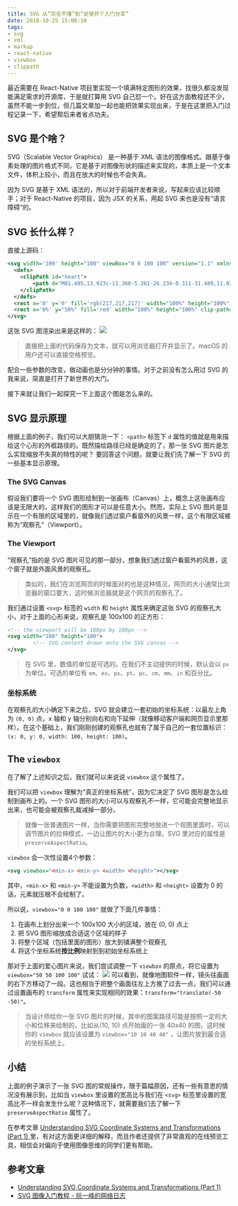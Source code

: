 ```yaml
---
title: SVG 从“完全不懂”到“足够开个入门分享”
date: 2018-10-25 15:08:10
tags:
- svg
- xml
- markup
- react-native
- viewbox
- clippath
---
```


最近需要在 React-Native 项目里实现一个填满特定图形的效果，找很久都没发现能满足需求的开源库，于是就打算用 SVG 自己怼一个。好在这方面教程还不少，虽然不能一步到位，但几篇文章加一起也能把效果实现出来，于是在这里把入门过程记录一下，希望帮后来者省点功夫。

<!--more-->

## SVG 是个啥？

SVG（Scalable Vector Graphics） 是一种基于 XML 语法的图像格式。跟基于像素处理的图片格式不同，它是基于对图像形状的描述来实现的，本质上是一个文本文件，体积上较小，而且在放大的时候也不会失真。

因为 SVG 是基于 XML 语法的，所以对于前端开发者来说，写起来应该比较顺手；对于 React-Native 的项目，因为 JSX 的关系，用起 SVG 来也是没有“语言障碍”的。

## SVG 长什么样？

直接上源码：

```xml
<svg width='100' height="100" viewBox="0 0 100 100" version="1.1" xmlns="http://www.w3.org/2000/svg" xmlns:xlink="http://www.w3.org/1999/xlink">
  <defs>
    <clipPath id="heart">
        <path d="M81.495,13.923c-11.368-5.261-26.234-0.311-31.489,11.032C44.74,13.612,29.879,8.657,18.511,13.923  C6.402,19.539,0.613,33.883,10.175,50.804c6.792,12.04,18.826,21.111,39.831,37.379c20.993-16.268,33.033-25.344,39.819-37.379  C99.387,33.883,93.598,19.539,81.495,13.923z"/>
    </clipPath>
  </defs>
  <rect x='0' y='0' fill='rgb(217,217,217)' width="100%" height="100%" clip-path="url(#heart)" />
  <rect x='0%' y="50%" fill='red' width="100%" height="100%" clip-path="url(#heart)" />
</svg>
```

这张 SVG 图渲染出来是这样的：
![](/uploads/SVG-from-nothing-to-something/57D524DA-6FD7-4538-A238-B002D099D91A.png)

> 直接把上面的代码保存为文本，就可以用浏览器打开并显示了。macOS 的用户还可以直接空格预览。  

配合一些参数的改变，做动画也是分分钟的事情。对于之前没有怎么用过 SVG 的我来说，简直是打开了新世界的大门。

接下来就让我们一起探究一下上面这个图是怎么来的。

## SVG 显示原理

根据上面的例子，我们可以大胆猜测一下： `<path>` 标签下 `d` 属性的值就是用来描绘这个心形的外框路径的。既然描绘路径已经是确定的了，那一张 SVG 图片是怎么实现缩放不失真的特性的呢？
要回答这个问题，就要让我们先了解一下 SVG 的一些基本显示原理。

### The SVG Canvas

假设我们要将一个 SVG 图形绘制到一张画布（Canvas）上，概念上这张画布应该是无限大的，这样我们的图形才可以是任意大小。然而，实际上 SVG 图片是显示在一个有限的区域里的，就像我们透过窗户看窗外的风景一样，这个有限区域被称为“观察孔”（Viewport）。

### The Viewport

“观察孔”指的是 SVG 图片可见的那一部分，想象我们透过窗户看窗外的风景，这个窗子就是外面风景的观察孔。

> 类似的，我们在浏览网页的时候面对的也是这种情况，网页的大小通常比浏览器的窗口要大，这时候浏览器就是这个网页的观察孔了。  

我们通过设置 `<svg>` 标签的 `width` 和 `height` 属性来确定这张 SVG 的观察孔大小，对于上面的心形来说，观察孔是 100x100 的正方形：

```svg
<!-- the viewport will be 100px by 100px -->
<svg width="100" height="100">
		<!-- SVG content drawn onto the SVG canvas -->
</svg>
```

> 在 SVG 里，数值的单位是可选的。在我们不主动提供的时候，默认会以 `px` 为单位。可选的单位有 `em`、`ex`、`px`、`pt`、`pc`、`cm`、`mm`、`in` 和百分比。  

### 坐标系统

在观察孔的大小确定下来之后，SVG 就会建立一套初始的坐标系统：以最左上角为 `(0, 0)` 点，x 轴和 y 轴分别向右和向下延伸（就像移动客户端和网页显示里那样）。在这个基础上，我们刚刚创建的观察孔也就有了属于自己的一套位置标识：`(x: 0, y: 0, width: 100, height: 100)`。

## The `viewbox`

在了解了上述知识之后，我们就可以来说说 `viewbox` 这个属性了。

我们可以把 `viewbox` 理解为“真正的坐标系统”，因为它决定了 SVG 图形是怎么绘制到画布上的。一个 SVG 图形的大小可以与观察孔不一样，它可能会完整地显示出来，也可能会被观察孔裁减掉一部分。

> 就像一张普通图片一样，当你需要把图形完整地放进一个视图里面时，可以调节图片的拉伸模式，一边让图片的大小更为合理。SVG 里对应的属性是 `preserveAspectRatio`。  

`viewbox`  会一次性设置4个参数：

```svg
<svg viewbox="<min-x> <min-y> <width> <height>"></svg>
```

其中，`<min-x>` 和 `<min-y>` 不能设置为负数，`<width>` 和 `<height>` 设置为 0 的话，元素就压根不会绘制了。

所以说，`viewbox="0 0 100 100"` 就做了下面几件事情：

1. 在画布上划分出来一个 100x100 大小的区域，放在 (0, 0) 点上
2. 把 SVG 图形缩放成合适这个区域的样子
3. 将整个区域（包括里面的图形）放大到铺满整个观察孔
4. 将这个坐标系统**按比例**映射到到初始坐标系统上

那对于上面的爱心图片来说，我们尝试调整一下 `viewbox` 的原点，将它设置为 `viewbox="50 50 100 100"` 试试：
![](/uploads/SVG-from-nothing-to-something/353B4442-E68D-4F8A-8D53-CE5EEED21F36.png)
可以看到，就像地图软件一样，镜头往画面的右下方移动了一段。这也相当于把整个画面往左上方推了过去一点，我们可以通过设置画布的 `transform` 属性来实现相同的效果：`transform="translate(-50 -50)"`。

> 当设计师给你一张 SVG 图片的时候，其中的图案路径可能是按照一定的大小和位移来绘制的，比如从(10, 10) 点开始画的一张 40x40 的图，这时候你的 `viewbox` 就应该设置为 `viewbox="10 10 40 40"` ，让图片放到最合适的坐标系统上。  

## 小结

上面的例子演示了一张 SVG 图的常规操作，限于篇幅原因，还有一些有意思的情况没有展示到，比如当 `viewbox` 里设置的宽高比与我们在 `<svg>` 标签里设置的宽高比不一样会发生什么呢？这种情况下，就需要我们去了解一下 `preserveAspectRatio` 属性了。

在参考文章 [Understanding SVG Coordinate Systems and Transformations (Part 1) ](https://www.sarasoueidan.com/blog/svg-coordinate-systems/) 里，有对这方面更详细的解释，而且作者还提供了非常直观的在线预览工具，相信会对偏向于使用图像思维的同学们更有帮助。

## 参考文章

- [Understanding SVG Coordinate Systems and Transformations (Part 1) ](https://www.sarasoueidan.com/blog/svg-coordinate-systems/)
- [SVG 图像入门教程 - 阮一峰的网络日志](http://www.ruanyifeng.com/blog/2018/08/svg.html)